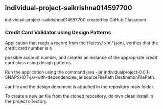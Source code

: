 ## individual-project-saikrishna014597700
individual-project-saikrishna014597700 created by GitHub Classroom

### Credit Card Validator using Design Patterns

 Application that reads a record from the file(csv/ xml/ json), verifies that the credit card number is a   
 
 possible account number, and creates an instance of the appropriate credit card class using design patterns.  
 
 Run the application using the command java -jar individualproject-0.0.1-SNAPSHOT-jar-with-dependencies.jar sourceFilePath DestinationFilePath.  
 
 Jar file and the design document is attached in the repository main folder.  
 
 To create a new jar file from the cloned repository, do mvn clean install in the project directory.
